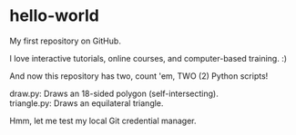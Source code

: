 # hello-world
My first repository on GitHub.

I love interactive tutorials, online courses, and computer-based training. :)

And now this repository has two, count 'em, TWO (2) Python scripts!

draw.py:      Draws an 18-sided polygon (self-intersecting).  
triangle.py:  Draws an equilateral triangle.

Hmm, let me test my local Git credential manager.